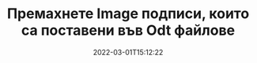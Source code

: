 ---
############################# Static ############################
layout: "auto-gen-signature"
date: 2022-03-01T15:12:22
draft: false
operation: Delete
signaturetype: Image
fileformat: Odt
productName: Java
lang: bg
productCode: java
otherformats: pdf doc docx docm dot dotm dotx odt ott rtf xls xlsx xlsm xlsb csv ods ots xltx xltm ppt pptx pps ppsx odp otp potx potm pptm ppsm
breadcrumb: Put Image signature on Odt for Java

############################# Head ############################
head_title: "Изтрийте Image подписи от Odt файлове чрез Java"
head_description: "Изтриването на конкретни Image подписи от подписани Odt документи може да се извърши лесно с кратък Java код."

############################# Header ############################
title: "Премахнете Image подписи, които са поставени във Odt файлове"
description: "Изтрийте различни подписи Image от Odt документи. Премахването на подписи Image изисква прост код Java."
bg_image: "https://cms.admin.containerize.com/templates/aspose/App_Themes/V3/images/bg/header1.png"
bg_overlay: false
button:
    enable: true

############################# SubMenu ############################
submenu:
    enable: true

    left:
        img_alt: "GroupDocs.Signature for Java"
        image: "https://cms.admin.containerize.com/templates/groupdocs/images/product-logos/90x90-noborder/groupdocs-signature-java.png"
        product: "GroupDocs.Signature"
        platform: "Java"



############################# About ############################
about:
    enable: true
    title: "Получете информация за функциите на API на GroupDocs.Signature for Java"
    content: |
        [GroupDocs.Signature for Java](https://products.groupdocs.com/signature/java/) API предоставя много начини за обработка на вашите документи с помощта на електронни подписи. Налични са цифрови подписи като текстове, изображения, цифрови сертификати, баркодове, QR-кодове, печати или метаданни. Клиентите имат възможност да добавят, изтриват, актуализират, проверяват или търсят цифрови подписи в PDF файлове, документи на MS Word, работни книги на MS Excel, презентации на MS PowerPoint, файлове на Adobe Photoshop и различни формати на изображения. Предоставени са голям брой полезни функции и настройки.
    

############################# Steps ############################
steps:
    enable: true
    title_left: "Как да премахнете подписи Image от вашия Odt документ"
    content_left: |
        [GroupDocs.Signature for Java](https://products.groupdocs.com/signature/java/) предоставя полезна функция за изчистване на Odt документи от Image подписи с няколко реда код.
        
        * Първо, инстанцирайте пътя за преминаване на обект на подпис към вашия документ като параметър на конструктора.
        * След това създайте подходящ обект за подпис и настройте неговия уникален идентификатор.
        * След това извикайте метода Delete, предавайки обект на подпис, който трябва да бъде изтрит.
        * И накрая, обработете резултатите от операцията.

    title_right: "Системни изисквания"
    content_right: |
        GroupDocs.Signature for Java се поддържат от всички основни платформи и операционни системи. Преди да изпълните кода по-долу, моля, уверете се, че имате следните предпоставки, инсталирани на вашата система.

        * Операционни системи: Microsoft Windows, Linux, MacOS
        * Среди за разработка: NetBeans, Intellij IDEA, Eclipse, etc.
        * Java runtime: J2SE 6.0 and above
        * Изтеглете най-новата версия на GroupDocs.Signature for Java от [Maven](https://repository.groupdocs.com/webapp/#/artifacts/browse/tree/General/repo/com/groupdocs/groupdocs-signature)
         
    code: |
        ```java    
                
        // Set up input Odt file
        String filePath = "input.odt";
        // Set up output file
        String outputFilePath = "output.odt";

        // Instantiate Signature for input file
        Signature signature = new Signature(filePath);

        // Id of signature which is supposed to be deleted
        // such Id may be obtained as result of search operation
        String id = "e3ad0ec7-9abf-426d-b9aa-b3328f3f1470";

        // provide signature features to delete
        ImageSignature signatureToDelete = new ImageSignature(id);

        // delete signature
        Boolean deleteResult = signature.delete(outputFilePath, signatureToDelete);

        // process deletion result
        if (deleteResult)
        {
                System.out.println("Signature was deleted successfully!");
        }
        ```

############################# Demos ############################
demos:
    enable: true
    title: "Подписване с Image подписи Демо на живо"
    content: |
       Добавете различни електронни подписи към файла Odt точно сега, като посетите уебсайта [GroupDocs.Signature App](https://products.groupdocs.app/signature/family).          

############################# More Formats ############################
more_formats:
    enable: true
    title: "Изтрийте вашите Image подписи с Java"
    content: |
        "Изтриване на електронни подписи, които са добавени към различни формати на документи. Премахнете подписите бързо без допълнителен код."
    format: 
       
       
back_to_top:
    enable: true
---